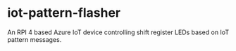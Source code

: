 # iot-pattern-flasher
An RPI 4 based Azure IoT device controlling shift register LEDs based on IoT pattern messages.
